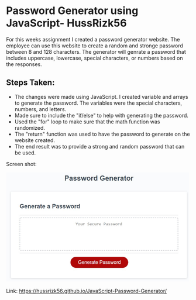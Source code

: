 # Password Generator using JavaScript- HussRizk56

For this weeks assignment I created a password generator website. The employee can use this website to create a random and stronge password between 8 and 128 characters. The generator will genrate a password that includes uppercase, lowercase, special characters, or numbers based on the responses. 


## Steps Taken:
* The changes were made using JavaScript. I created variable and arrays to generate the password. The variables were the special characters, numbers, and letters.
* Made sure to include the "if/else" to help with generating the password.
* Used the "for" loop to make sure that the math function was randomized.
* The "return" function was used to have the password to generate on the website created. 
* The end result was to provide a strong and random password that can be used. 



Screen shot:

<div>
   <img src="Assets/Passwordgenerator.jpg" width="500px"/> 
</div>


Link: https://hussrizk56.github.io/JavaScript-Password-Generator/

